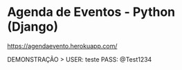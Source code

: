 # **Agenda de Eventos - Python (Django)**

https://agendaevento.herokuapp.com/

DEMONSTRAÇÃO > 
USER: teste
PASS: @Test1234
